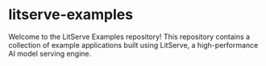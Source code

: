 # litserve-examples
Welcome to the LitServe Examples repository! This repository contains a collection of example applications built using LitServe, a high-performance AI model serving engine.
